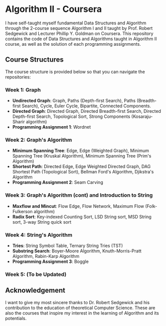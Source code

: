 # Algorithm II - Coursera
I have self-taught myself fundamental Data Structures and Algorithm through the 2-course sequence Algorithm I and II taught by Prof. Robert Sedgewick and Lecturer Phillip Y. Goldman on Coursera. This repository contains the code of Data Structures and Algorithms taught in Algorithm II course, as well as the solution of each programming assignments.

## Course Structures
The course structure is provided below so that you can navigate the repositories:

### Week 1: Graph 
* **Undirected Graph**: Graph, Paths (Depth-first Search), Paths (Breadth-first Search), Cycle, Euler Cycle, Bipartite, Connected Components.
* **Directed Graph**: Directed Graph, Directed Breadth-first Search, Directed Depth-first Search, Topological Sort, Strong Components (Kosaraju-Sharir algorithm)
* **Programming Assignment 1**: Wordnet

### Week 2: Graph's Algorithm
* **Minimum Spanning Tree**: Edge, Edge (Weighted Graph), Minimum Spanning Tree (Kruskal Algorithm), Minimum Spanning Tree (Prim's Algorithm)
* **Shortest Path**: Directed Edge, Edge Weighted Directed Graph, DAG Shortest Path (Topological Sort), Bellman Ford's Algorithm, Djikstra's Algorithm
* **Programming Assignment 2**: Seam Carving

### Week 3: Graph's Algorithm (cont) and Introduction to String
* **Maxflow and Mincut**: Flow Edge, Flow Network, Maximum Flow (Folk-Fulkerson algorithm)
* **Radix Sort**: Key-indexed Counting Sort, LSD String sort, MSD String sort, 3-way String quick sort

### Week 4: String's Algorithm
* **Tries**: String Symbol Table, Ternary String Tries (TST)
* **Substring Search**: Boyer-Moore Algorithm, Knuth-Morris-Pratt Algorithm, Rabin-Karp Algorithm
* **Programming Assignment 3**: Boggle

### Week 5: (To be Updated)

## Acknowledgement
I want to give my most sincere thanks to Dr. Robert Sedgewick and his contribution to the education of theoretical Computer Science. These are also the courses that inspire my interest in the learning of Algorithm and its potentials.
